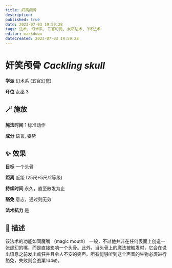 ```yaml
---
title: 奸笑颅骨
description: 
published: true
date: 2023-07-03 19:59:28
tags: 法术, 幻术系, 五官幻觉, 女巫法术, 3环法术
editor: markdown
dateCreated: 2023-07-03 19:59:28
---
```


# **奸笑颅骨** *Cackling skull*

**学派** 幻术系 (五官幻觉) 

**环位** 女巫 3

## 🪄 施放

**施法时间** 1 标准动作

**成分** 语言, 姿势

## ✨ 效果 

**目标** 一个头骨 

**距离** 近距 (25尺+5尺/2等级)  

**持续时间** 永久，直至散发为止 

**豁免** 意志，通过则无效

**法术抗力** 是

## 📖 描述

该法术的功能如同魔嘴 （magic mouth） 一般，不过他并非在任何表面上创造一张虚幻的嘴，而是直接影响一个头骨。此外，当头骨上的魔法被触发时，它会在说出讯息之前发出疯狂并且令人不安的笑声。所有能够听到这个声音的生物必须进行豁免，失败则会战栗1d4轮。
    